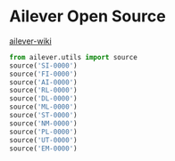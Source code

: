 # Ailever Open Source
[ailever-wiki](https://github.com/ailever/ailever/wiki)
```python
from ailever.utils import source
source('SI-0000')
source('FI-0000')
source('AI-0000')
source('RL-0000')
source('DL-0000')
source('ML-0000')
source('ST-0000')
source('NM-0000')
source('PL-0000')
source('UT-0000')
source('EM-0000')
```
